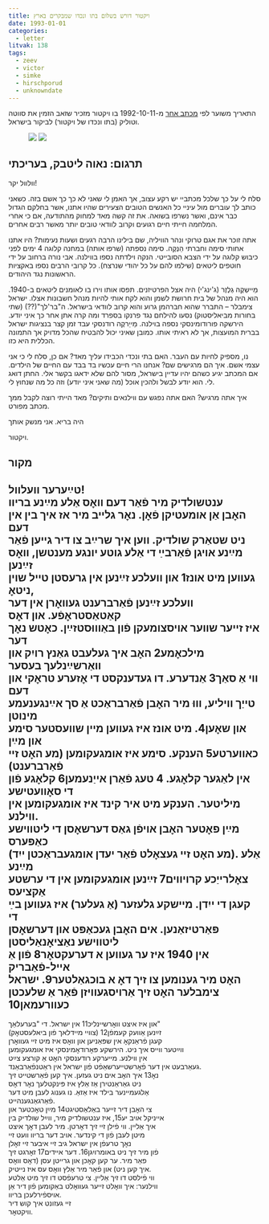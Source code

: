 ```yaml
---
title: ויקטור דורש בשלום בתו ונכדו שמבקרים בארץ
date: 1993-01-01
categories:
  - letter
litvak: 138
tags:
  - zeev
  - victor
  - simke
  - hirschporud
  - unknowndate
---
```


התאריך משוער לפי [מכתב אחר](/pupko-papers/letter/1992/10/11/victor/)
מ-1992-10-11
בו ויקטור מזכיר שזאב הזמין את סווטה וטוליק (בתו ונכדו של ויקטור)
לביקור בישראל.

<figure class="half">
    <a  href="/pupko-papers/assets/images/1993-01-01-victor-1.jpg">
    <img src="/pupko-papers/assets/images/1993-01-01-victor-1.jpg"></a>
    <a  href="/pupko-papers/assets/images/1993-01-01-victor-2.jpg">
    <img src="/pupko-papers/assets/images/1993-01-01-victor-2.jpg"></a>
</figure>

## תרגום: נאוה ליטבק, בעריכתי
וולוול יקר!

סלח לי על כך שלכל מכתביי יש רקע עצוב, אך האמן לי שאני לא כך כך אשם בזה. כשאני כותב לך
עוברים מול עיניי כל האנשים הטובים הצעירים שהיו אתנו, אשר בחלקם הגדול כבר אינם, ואשר
נשרפו בשואה. את זה קשה מאד למחוק מהתודעה, אם כי אחרי המלחמה חייתי חיים רגועים וקרוב
לוודאי טובים יותר מאשר רבים אחרים.

אתה זוכר את אגם טרוקי ונהר הוויליה, שם בילינו הרבה רגעים ושעות נעימות? היו אתנו אחותי
סימה וחברתי הֵנְקֶה. סימה נספתה (שרפו אותה) במחנה קלוגה 4 ימים לפני כיבוש קלוגה על ידי
הצבא הסובייטי. הנקה וילדתה נספו בווילנה. אבי נורה ברחוב על ידי חוטפים ליטאים (שילמו
להם על כל יהודי שנרצח). כל קרובי הרבים נספו באקציות הראשונות נגד היהודים.

מֵיישְקֶה גְלֶזֶר (ג'ינג'י) היה אצל הפרטיזנים. תפסו אותו וירו בו לאומנים ליטאים ב-1940. הוא היה
מנהל של בית חרושת לשמן והוא לקח אותי להיות מנהל חשבונות אצלו. ישראל צימבלר – התברר
שהוא חברהמן גרוע והוא קרוב לוודאי בישראל. ה"בר'לך"(??) (שתי בחורות מביאליסטוק) נסעו
להילחם נגד פרנקו בספרד ומה קרה אתן אחר כך איני יודע. הירשקה פורודומינסקי נספה בוילנה.
מֵייֵרקֶה רודנסקי עבד זמן קצר בנציגות ישראל בברית המועצות, אך לא ראיתי אותו. כמובן שאיני
יכול להבטיח שהכל מדויק אך התמונה הכללית היא כזו.

נו, מספיק לחיות עם העבר. האם בתי ונכדי הכבידו עליך מאד? אם כן, סלח לי כי אני עצמי
אשם. איך הם מרגישים שם? אנחנו הרי חיים עכשיו בד בבד עם החיים של הילדים.
אם המכתב יגיע כשהם יהיו עדיין בישראל, מסור להם שלא ידאגו בקשר אלי. החתן דואג לי. הוא
יודע לבשל ולהכין אוכל (מה שאני איני יודע) וזה כל מה שנחוץ לי.

איך אתה מרגיש? האם אתה נפגש עם ווילנאים ותיקים? מאד הייתי רוצה לקבל ממך מכתב מפורט.

היה בריא. אני מנשק אותך

ויקטור.

## מקור
טײַערער וועלוול!  
ענטשולדיק מיר פֿאַר דעם וואׇס אַלע מײַנע בריוו  
האׇבן אַן אומעטיקן פֿאׇן. נאׇר גלייב מיר אז איך בין אין דעם  
ניט שטאַרק שולדיק. ווען איך שרײַב צו דיר גייען פֿאַר  
מײַנע אויגן פֿאַרבײַ  די אַלע גוטע יונגע מענטשן, וואׇס זײַנען  
געווען מיט אונז1 און וועלכע זײַנען אין גרעסטן טייל שוין ניטאׇ,  
וועלכע זײַנען פֿאַרברענט געוואׇרן אין דער קאַטאַסטראׇפֿע. און דאׇס  
איז זייער שווער אויסצומעקן פֿון באַוווּסטזײַן. כאׇטש נאׇך דער  
מילכאׇמע2 האׇב איך געלעבט גאַנץ רויִק און וואַרשײַנלעך בעסער  
ווי אַ סאַך3 אַנדערע. דו געדענקסט די אׇזערע טראׇקי און דעם  
טייַך וויליע, וווּ מיר האׇבן פֿאַרבראַכט אַ סך אײַנגענעמע מינוטן  
און שאׇען4. מיט אונז איז געווען מײן שוועסטער סימע און מײַן  
כאווערטע5 הענקע. סימע איז אומגעקומען (מע האׇט זיי פֿאַרברענט)  
אין לאַגער קלאׇגע. 4 טעג פֿאַרן אייַנעמען6 קלאׇגע פֿון די סאׇוועטישע  
מיליטער. הענקע מיט איר קינד איז אומגעקומען אין ווילנע.  
מײַן פאׇטער האׇבן אויפֿן גאַס דערשאׇסן די ליטווישע כאַפּערס  
(מע האׇט זיי געצאׇלט פֿאַר יעדן אומגעבראַכטן ייִד). אַלע מײַנע  
צאׇלרייַכע קרויווים7 זײַנען אומגעקומען אין די ערשטע אַקציעס  
קעגן די ייִדן. מײשקע גלעזער (אַ געלער) איז געווען בײַ די  
פּאַרטיזאַנען. אים האׇבן געכאַפּט און דערשאׇסן ליטווישע נאַציאׇנאַליסטן  
אין 1940 איז ער געווען א דערעקטאׇר8 פֿון אַ אייל-פֿאַבריק  
האׇט מיר גענומען צו זיך דאׇ א בוכגאַלטער9. ישראל  
צימבלער האׇט זיך אַרויסגעוויזן פֿאַר אַ שלעכטן כעוורעמאן10  
---  
און איז איצט וואׇרשיינליכ11 אין ישראל. די "בערעלאַך"  
(צוויי מיידלאך פֿון ביאלעסטאׇק) זײַנען אַוועק קעמפֿן12  
קעגן פֿראַנקאׇ אין שפּאַניען און וואׇס איז מיט זיי געוואׇרן  
ווײַטער ווייס איך ניט. הירשקע פּאׇרודאׇמינסקי איז אומגעקומען  
אין ווילנע. מײערקע רודענסקי האׇט אַ קורצע צײַט  
געאַרבעט אין דער פֿאׇרשטײערשאַפֿט פֿון ישראל אין ראַטנפֿאַרבאַנד.  
נאׇ13 איך האׇב אים ניט געזען. איך קען פֿאַרשטייט זיך  
ניט גאַראַנטירן אַז אַלץ איז פּינקטלעך נאׇר דאׇס  
אַלגעמיינער בילד איז אַזאַ. נו גענוג לעבן מיט דער  
פֿאַרגאַנגענהייט.  
צי האׇבן דיר זייער באַלאַסטיגט14 מײַן טאׇכטער און  
אייניקל אויב יע15, איז ענטשולדיק מיר, ווײַל שולדיק בין  
איך אַליין. ווי פֿילן זיי זיך דאׇרטן. מיר לעבן דאׇך איצט  
מיטן לעבן פֿון די קינדער. אויב דער בריוו וועט זיי  
נאׇך טרעפֿן אין ישראל גיב זיי איבער זיי זאׇלן  
פֿון מיר זיך ניט באומרויִגן16. דער איידים17 זאׇרגט זיך  
פאַר מיר. ער קען קאׇכן און גרייטן עסן (דאׇס וואׇס  
איך קען ניט) און פֿאַר מיר אַלץ וואׇס עס איז נייטיק.  
ווי פֿילסט דו זיך אַליין. צי טרעפֿסט דו זיך  מיט אַלטע  
ווילנער: איך וואׇלט זייער געוואׇלט באַקומען פֿון דיר אַן  
אויספֿירלעכן בריוו.  
זיי געזונט איך קוש דיר  
וויקטאׇר.  

